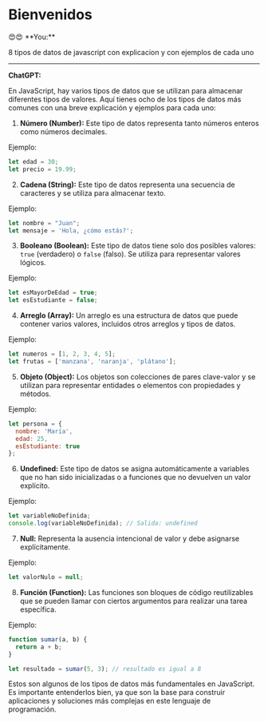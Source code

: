  <h1> Bienvenidos </h1>
 😍😍
**You:**

8 tipos de datos de javascript con explicacion y  con ejemplos de cada uno 


* * *

**ChatGPT:**

En JavaScript, hay varios tipos de datos que se utilizan para almacenar diferentes tipos de valores. Aquí tienes ocho de los tipos de datos más comunes con una breve explicación y ejemplos para cada uno:

1. **Número (Number):** Este tipo de datos representa tanto números enteros como números decimales.

Ejemplo:

```javascript
let edad = 30;
let precio = 19.99;
```

2. **Cadena (String):** Este tipo de datos representa una secuencia de caracteres y se utiliza para almacenar texto.

Ejemplo:

```javascript
let nombre = "Juan";
let mensaje = 'Hola, ¿cómo estás?';
```

3. **Booleano (Boolean):** Este tipo de datos tiene solo dos posibles valores: `true` (verdadero) o `false` (falso). Se utiliza para representar valores lógicos.

Ejemplo:

```javascript
let esMayorDeEdad = true;
let esEstudiante = false;
```

4. **Arreglo (Array):** Un arreglo es una estructura de datos que puede contener varios valores, incluidos otros arreglos y tipos de datos.

Ejemplo:

```javascript
let numeros = [1, 2, 3, 4, 5];
let frutas = ['manzana', 'naranja', 'plátano'];
```

5. **Objeto (Object):** Los objetos son colecciones de pares clave-valor y se utilizan para representar entidades o elementos con propiedades y métodos.

Ejemplo:

```javascript
let persona = {
  nombre: 'María',
  edad: 25,
  esEstudiante: true
};
```

6. **Undefined:** Este tipo de datos se asigna automáticamente a variables que no han sido inicializadas o a funciones que no devuelven un valor explícito.

Ejemplo:

```javascript
let variableNoDefinida;
console.log(variableNoDefinida); // Salida: undefined
```

7. **Null:** Representa la ausencia intencional de valor y debe asignarse explícitamente.

Ejemplo:

```javascript
let valorNulo = null;
```

8. **Función (Function):** Las funciones son bloques de código reutilizables que se pueden llamar con ciertos argumentos para realizar una tarea específica.

Ejemplo:

```javascript
function sumar(a, b) {
  return a + b;
}

let resultado = sumar(5, 3); // resultado es igual a 8
```

Estos son algunos de los tipos de datos más fundamentales en JavaScript. Es importante entenderlos bien, ya que son la base para construir aplicaciones y soluciones más complejas en este lenguaje de programación.